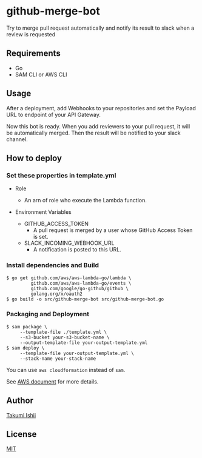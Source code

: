 github-merge-bot
====

Try to merge pull request automatically and notify its result to slack when a review is requested

## Requirements

* Go
* SAM CLI or AWS CLI

## Usage

After a deployment, add Webhooks to your repositories and set the Payload URL to endpoint of your API Gateway.

Now this bot is ready.
When you add reviewers to your pull request, it will be automatically merged.
Then the result will be notified to your slack channel.

## How to deploy

### Set these properties in template.yml

* Role
  * An arn of role who execute the Lambda function.

* Environment Variables
  * GITHUB\_ACCESS\_TOKEN
    * A pull request is merged by a user whose GitHub Access Token is set.
  * SLACK\_INCOMING\_WEBHOOK\_URL
    * A notification is posted to this URL.

### Install dependencies and Build

```
$ go get github.com/aws/aws-lambda-go/lambda \
         github.com/aws/aws-lambda-go/events \
         github.com/google/go-github/github \
         golang.org/x/oauth2
$ go build -o src/github-merge-bot src/github-merge-bot.go
```

### Packaging and Deployment

```
$ sam package \
     --template-file ./template.yml \
     --s3-bucket your-s3-bucket-name \
     --output-template-file your-output-template.yml
$ sam deploy \
     --template-file your-output-template.yml \
     --stack-name your-stack-name
```

You can use `aws cloudformation` instead of `sam`.

See [AWS document](https://docs.aws.amazon.com/lambda/latest/dg/serverless-deploy-wt.html#serverless-deploy) for more details.

## Author
[Takumi Ishii](https://github.com/it-akumi)

## License
[MIT](https://github.com/it-akumi/github-merge-bot/blob/master/LICENSE)
